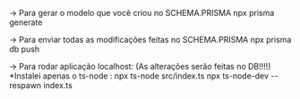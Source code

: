 -> Para gerar o modelo que você criou no SCHEMA.PRISMA
npx prisma generate

-> Para enviar todas as modificações feitas no SCHEMA.PRISMA
npx prisma db push

-> Para rodar aplicação localhost: (As alterações serão feitas no DB!!!!)
*Instalei apenas o ts-node : npx ts-node src/index.ts
npx ts-node-dev --respawn index.ts
